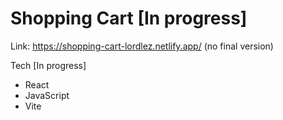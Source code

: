# Shopping Cart [In progress]

Link: https://shopping-cart-lordlez.netlify.app/ (no final version)

Tech [In progress]
- React
- JavaScript
- Vite


